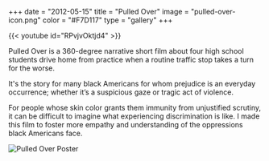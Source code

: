 +++
date = "2012-05-15"
title = "Pulled Over"
image = "pulled-over-icon.png"
color = "#F7D117"
type = "gallery"
+++

<!-- prettier-ignore-start -->
{{< youtube id="RPvjvOktjd4" >}}
<!-- create an extra space -->
[]()  

Pulled Over is a 360-degree narrative short film about four high school students drive home from practice when a routine traffic stop takes a turn for the worse.

It's the story for many black Americans for whom prejudice is an everyday occurrence; whether it’s a suspicious gaze or tragic act of violence.

For people whose skin color grants them immunity from unjustified scrutiny, it can be difficult to imagine what experiencing discrimination is like. I made this film to foster more empathy and understanding of the oppressions black Americans face.
<!-- prettier-ignore-end -->

![Pulled Over Poster](images/pulled-over-poster.png)

<!-- date = "2020-05-15T21:57:17-07:00" -->

<!-- [github]
    repo = "tomanistor/osprey"
    showInfo = true -->
